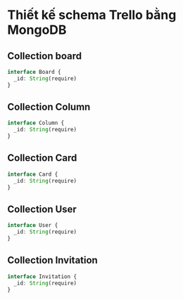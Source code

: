 # Thiết kế schema Trello bằng MongoDB

## Collection board

```ts
interface Board {
  _id: String(require)
}
```

## Collection Column

```ts
interface Column {
  _id: String(require)
}
```

## Collection Card

```ts
interface Card {
  _id: String(require)
}
```

## Collection User

```ts
interface User {
  _id: String(require)
}
```

## Collection Invitation

```ts
interface Invitation {
  _id: String(require)
}
```
